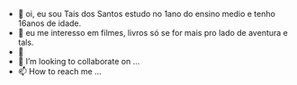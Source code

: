 - 👋 oi, eu sou Tais dos Santos estudo no 1ano do ensino medio e tenho 16anos de idade.
- 👀 eu me interesso em filmes, livros só se for mais pro lado  de aventura e tals.
- 🌱 
- 💞️ I’m looking to collaborate on ...
- 📫 How to reach me ...

<!---
taisdossantos/taisdossantos is a ✨ special ✨ repository because its `README.md` (this file) appears on your GitHub profile.
You can click the Preview link to take a look at your changes.
--->
